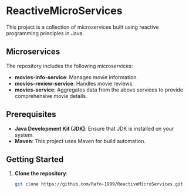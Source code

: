 # ReactiveMicroServices

This project is a collection of microservices built using reactive programming principles in Java.

## Microservices

The repository includes the following microservices:

- **movies-info-service**: Manages movie information.
- **movies-review-service**: Handles movie reviews.
- **movies-service**: Aggregates data from the above services to provide comprehensive movie details.

## Prerequisites

- **Java Development Kit (JDK)**: Ensure that JDK is installed on your system.
- **Maven**: This project uses Maven for build automation.

## Getting Started

1. **Clone the repository**:

   ```bash
   git clone https://github.com/Rafo-1999/ReactiveMicroServices.git
